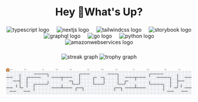 <h1 align="center">Hey 👋What's Up?</h1>

###

<div align="center"> <img src="https://skillicons.dev/icons?i=ts" height="60" alt="typescript logo"  /> <img width="12" /> <img src="https://skillicons.dev/icons?i=nextjs" height="60" alt="nextjs logo"  /> <img width="12" /> <img src="https://skillicons.dev/icons?i=tailwind" height="60" alt="tailwindcss logo"  /> <img width="12" /> <img src="https://cdn.jsdelivr.net/gh/devicons/devicon/icons/storybook/storybook-original.svg" height="60" alt="storybook logo"  /> <img width="12" /> <img src="https://skillicons.dev/icons?i=graphql" height="60" alt="graphql logo"  /> <img width="12" /> <img src="https://skillicons.dev/icons?i=go" height="60" alt="go logo"  /> <img width="12" />

<img src="https://skillicons.dev/icons?i=py" height="60" alt="python logo"  />
<img width="12" />
<img src="https://skillicons.dev/icons?i=aws" height="60" alt="amazonwebservices logo"  />
</div>

###

<div align="center">
<img src="https://streak-stats.demolab.com?user=Moachuba-Jamir&locale=en&mode=daily&theme=dracula&hide_border=false&border_radius=5&order=3" height="150" alt="streak graph"  />
<img src="https://github-profile-trophy.vercel.app?username=Moachuba-Jamir&theme=dracula&column=-1&row=1&margin-w=8&margin-h=8&no-bg=false&no-frame=false&order=4" height="150" alt="trophy graph"  />
</div>

###

<picture>
<source media="(prefers-color-scheme: dark)" srcset="https://raw.githubusercontent.com/Moachuba-Jamir/Moachuba-Jamir/output/pacman-contribution-graph-dark.svg">
<source media="(prefers-color-scheme: light)" srcset="https://raw.githubusercontent.com/Moachuba-Jamir/Moachuba-Jamir/output/pacman-contribution-graph.svg">
<img alt="pacman contribution graph" src="https://raw.githubusercontent.com/Moachuba-Jamir/Moachuba-Jamir/output/pacman-contribution-graph.svg">
</picture>

###
